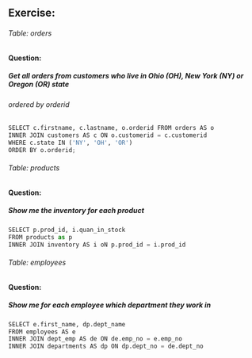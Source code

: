 ## Exercise:


###### Table: orders
#### Question: 
##### Get all orders from customers who live in Ohio (OH), New York (NY) or Oregon (OR) state
###### ordered by orderid

```python
SELECT c.firstname, c.lastname, o.orderid FROM orders AS o
INNER JOIN customers AS c ON o.customerid = c.customerid
WHERE c.state IN ('NY', 'OH', 'OR')
ORDER BY o.orderid;
```



###### Table: products
#### Question: 
##### Show me the inventory for each product


```python
SELECT p.prod_id, i.quan_in_stock
FROM products as p
INNER JOIN inventory AS i oN p.prod_id = i.prod_id 
```



  ###### Table: employees
#### Question: 
##### Show me for each employee which department they work in


```python
SELECT e.first_name, dp.dept_name
FROM employees AS e
INNER JOIN dept_emp AS de ON de.emp_no = e.emp_no
INNER JOIN departments AS dp ON dp.dept_no = de.dept_no
```